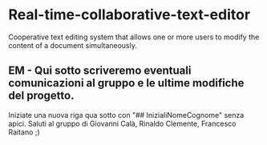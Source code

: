 # Real-time-collaborative-text-editor
Cooperative text editing system that allows one or more users to modify the content of a document simultaneously.

## EM - Qui sotto scriveremo eventuali comunicazioni al gruppo e le ultime modifiche del progetto.
Iniziate una nuova riga qua sotto con "## InizialiNomeCognome" senza apici.
Saluti al gruppo di Giovanni Calà, Rinaldo Clemente, Francesco Raitano ;)
